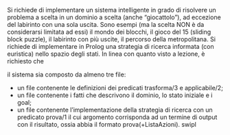 Si richiede di implementare un sistema intelligente in grado di risolvere un
problema a scelta in un dominio a scelta (anche “giocattolo”), ad eccezione del
labirinto con una sola uscita. Sono esempi (ma la scelta NON è da considerarsi
limitata ad essi) il mondo dei blocchi, il gioco del 15 (sliding block puzzle), il
labirinto con più uscite, il percorso della metropolitana.
Si richiede di implementare in Prolog una strategia di ricerca informata (con
euristica) nello spazio degli stati. In linea con quanto visto a lezione, è richiesto che

il sistema sia composto da almeno tre file:

- un file contenente le definizioni dei predicati trasforma/3 e applicabile/2;
- un file contenente i fatti che descrivono il dominio, lo stato iniziale e i goal;
- un file contenente l’implementazione della strategia di ricerca con un predicato
prova/1 il cui argomento corrisponda ad un termine di output con il risultato,
ossia abbia il formato prova(+ListaAzioni).
swipl